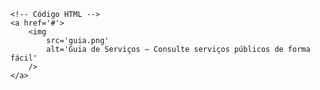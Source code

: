 <Code language='html'>
&lt;!-- Código HTML --&gt;
&lt;a href='#'&gt;
    &lt;img
        src='guia.png'
        alt='Guia de Serviços – Consulte serviços públicos de forma fácil'
    /&gt;
&lt;/a&gt;
</Code>
